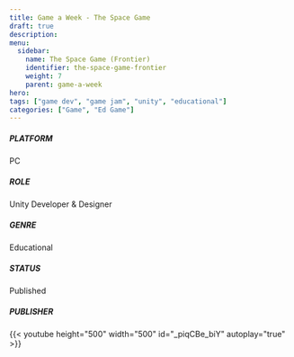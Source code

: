 ```yaml
---
title: Game a Week - The Space Game
draft: true
description: 
menu:
  sidebar:
    name: The Space Game (Frontier)
    identifier: the-space-game-frontier
    weight: 7
    parent: game-a-week
hero: 
tags: ["game dev", "game jam", "unity", "educational"]
categories: ["Game", "Ed Game"]
---
```



##### PLATFORM
PC

##### ROLE
Unity Developer & Designer

##### GENRE
Educational

##### STATUS
Published

##### PUBLISHER

{{< youtube height="500" width="500" id="_piqCBe_biY" autoplay="true" >}}